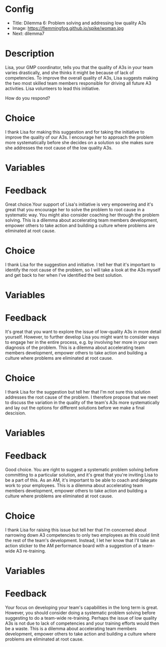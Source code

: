 # Config
 - Title: Dilemma 6: Problem solving and addressing low quality A3s
 - Image: https://flemmingfog.github.io/spike/woman.jpg
 - Next: dilemma7

# Description
Lisa, your GMP coordinator, tells you that the quality of A3s in your team varies drastically, and she thinks it might be because of lack of competencies. 
To improve the overall quality of A3s, Lisa suggests making the two most skilled team members responsible for driving all future A3 activities. Lisa volunteers to lead this initiative.

How do you respond?


# Choice
I thank Lisa for making this suggestion and for taking the initiative to improve the quality of our A3s. I encourage her to approach the problem more systematically before she decides on a solution so she makes sure she addresses the root cause of the low quality A3s.

# Variables

 

# Feedback
Great choice.Your support of Lisa's initiative is very empowering and it's great that you encourage her to solve the problem to root cause in a systematic way. You might also consider coaching her through the problem solving. 
This is a dilemma about accelerating team members development, empower others to take action and building a culture where problems are eliminated at root cause.




# Choice
I thank Lisa for the suggestion and initiative. I tell her that it's important to identify the root cause of the problem, so I will take a look at the A3s myself and get back to her when I've identified the best solution.

# Variables


# Feedback
It's great that you want to explore the issue of low-quality A3s in more detail yourself. However, to further develop Lisa you might want to consider ways to engage her in the entire process, e.g. by involving her more in your own diagnosis of the problem. 
This is a dilemma about accelerating team members development, empower others to take action and building a culture where problems are eliminated at root cause.





# Choice
I thank Lisa for the suggestion but tell her that I'm not sure this solution addresses the root cause of the problem. I therefore propose that we meet to discuss the variation in the quality of the team's A3s more systematically and lay out the options for different solutions before we make a final descision.

# Variables


# Feedback
Good choice. You are right to suggest a systematic problem solving before committing to a particular solution, and it's great that you're inviting Lisa to be a part of this. As an AM, it's important to be able to coach and delegate work to your employees.
This is a dilemma about accelerating team members development, empower others to take action and building a culture where problems are eliminated at root cause.





# Choice
I thank Lisa for raising this issue but tell her that I'm concerned about narrowing down A3 competencies to only two employees as this could limit the rest of the team's development. Instead, I let her know that I'll take an action sticker to the AM performance board with a suggestion of a team-wide A3 re-training. 

# Variables



# Feedback
Your focus on developing your team's capabilities in the long term is great. However, you should consider doing a systematic problem solving before suggesting to do a team-wide re-training. Perhaps the issue of low quality A3s is not due to lack of competencies and your training efforts would then be a waste. 
This is a dilemma about accelerating team members development, empower others to take action and building a culture where problems are eliminated at root cause.





